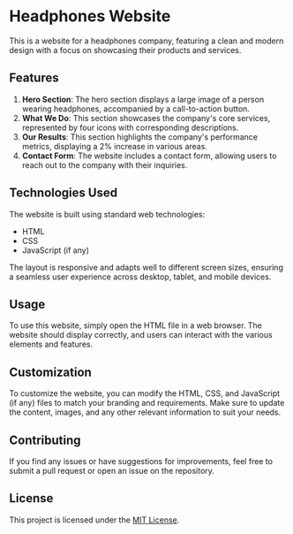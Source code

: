 # Headphones Website

This is a website for a headphones company, featuring a clean and modern design with a focus on showcasing their products and services.

## Features

1. **Hero Section**: The hero section displays a large image of a person wearing headphones, accompanied by a call-to-action button.
2. **What We Do**: This section showcases the company's core services, represented by four icons with corresponding descriptions.
3. **Our Results**: This section highlights the company's performance metrics, displaying a 2% increase in various areas.
4. **Contact Form**: The website includes a contact form, allowing users to reach out to the company with their inquiries.

## Technologies Used

The website is built using standard web technologies:

- HTML
- CSS
- JavaScript (if any)

The layout is responsive and adapts well to different screen sizes, ensuring a seamless user experience across desktop, tablet, and mobile devices.

## Usage

To use this website, simply open the HTML file in a web browser. The website should display correctly, and users can interact with the various elements and features.

## Customization

To customize the website, you can modify the HTML, CSS, and JavaScript (if any) files to match your branding and requirements. Make sure to update the content, images, and any other relevant information to suit your needs.

## Contributing

If you find any issues or have suggestions for improvements, feel free to submit a pull request or open an issue on the repository.

## License

This project is licensed under the [MIT License](LICENSE).